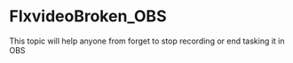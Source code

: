 # FIxvideoBroken_OBS
This topic will help anyone from forget to stop recording or end tasking it in OBS
